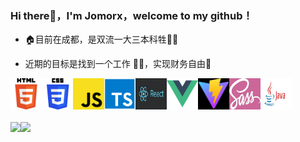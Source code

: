 ### Hi there👋，I'm Jomorx，welcome to my github！

-   🏠目前在成都，是双流一大三本科牲👨‍🎓 
<!-- -   热爱开源💻| 热爱 coding⌨ -->
-   近期的目标是找到一个工作 👨‍🔧，实现财务自由🥰
<!-- -   目前正在开发自己的 [组件库(Molix)](https://github.com/molix-ui/Molix) 👨‍💻 -->
<div style="display:flex;margin-bottom:20px;">
<img src="./assets/h5.png"height="50em" width="50em" />
<img src="./assets/css3.png"height="50em" width="50em" />
<img src="./assets/js.png" height="50em" width="50em" />
<img src="./assets/ts.png" height="50em" width="50em" />
<img src="./assets/react18.png" height="50em" width="50em" />
<img src="./assets/vue.png" height="50em" width="50em" />
<img src="./assets/vite.png" height="50em" width="50em" />
<img src="./assets/sass.png" height="50em" width="50em" />
<img src="./assets/java.png" height="50em" width="50em" />
</div>
<div style="display:flex;">
<img height="180em" src="https://github-readme-stats.vercel.app/api?username=Jomorx&show_icons=true" />
<img height="180em" src="https://github-readme-stats.vercel.app/api/top-langs/?username=Jomorx&layout=compact" />
</div>
